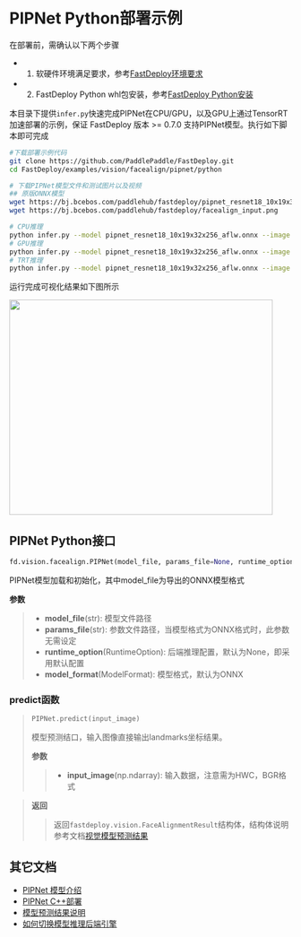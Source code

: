 # PIPNet Python部署示例

在部署前，需确认以下两个步骤

- 1. 软硬件环境满足要求，参考[FastDeploy环境要求](../../../../../docs/cn/build_and_install/download_prebuilt_libraries.md)  
- 2. FastDeploy Python whl包安装，参考[FastDeploy Python安装](../../../../../docs/cn/build_and_install/download_prebuilt_libraries.md)

本目录下提供`infer.py`快速完成PIPNet在CPU/GPU，以及GPU上通过TensorRT加速部署的示例，保证 FastDeploy 版本 >= 0.7.0 支持PIPNet模型。执行如下脚本即可完成

```bash
#下载部署示例代码
git clone https://github.com/PaddlePaddle/FastDeploy.git
cd FastDeploy/examples/vision/facealign/pipnet/python

# 下载PIPNet模型文件和测试图片以及视频
## 原版ONNX模型
wget https://bj.bcebos.com/paddlehub/fastdeploy/pipnet_resnet18_10x19x32x256_aflw.onnx
wget https://bj.bcebos.com/paddlehub/fastdeploy/facealign_input.png

# CPU推理
python infer.py --model pipnet_resnet18_10x19x32x256_aflw.onnx --image facealign_input.png --device cpu
# GPU推理
python infer.py --model pipnet_resnet18_10x19x32x256_aflw.onnx --image facealign_input.png --device gpu
# TRT推理
python infer.py --model pipnet_resnet18_10x19x32x256_aflw.onnx --image facealign_input.png --device gpu --backend trt
```

运行完成可视化结果如下图所示

<div width="500">
<img width="470" height="384" float="left" src="https://user-images.githubusercontent.com/67993288/200761400-08491112-56c3-470f-87ac-87be805d5658.jpg">
</div>

## PIPNet Python接口

```python
fd.vision.facealign.PIPNet(model_file, params_file=None, runtime_option=None, model_format=ModelFormat.ONNX)
```

PIPNet模型加载和初始化，其中model_file为导出的ONNX模型格式

**参数**

> * **model_file**(str): 模型文件路径
> * **params_file**(str): 参数文件路径，当模型格式为ONNX格式时，此参数无需设定
> * **runtime_option**(RuntimeOption): 后端推理配置，默认为None，即采用默认配置
> * **model_format**(ModelFormat): 模型格式，默认为ONNX

### predict函数

> ```python
> PIPNet.predict(input_image)
> ```
>
> 模型预测结口，输入图像直接输出landmarks坐标结果。
>
> **参数**
>
> > * **input_image**(np.ndarray): 输入数据，注意需为HWC，BGR格式

> **返回**
>
> > 返回`fastdeploy.vision.FaceAlignmentResult`结构体，结构体说明参考文档[视觉模型预测结果](../../../../../docs/api/vision_results/)


## 其它文档

- [PIPNet 模型介绍](..)
- [PIPNet C++部署](../cpp)
- [模型预测结果说明](../../../../../docs/api/vision_results/)
- [如何切换模型推理后端引擎](../../../../../docs/cn/faq/how_to_change_backend.md)
